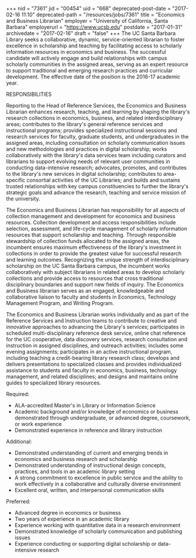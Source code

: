 +++
nid = "7361"
jid = "00454"
uid = "668"
deprecated-post-date = "2017-02-16 11:10"
deprecated-path = "/resources/jobs/7361"
title = "Economics and Business Librarian"
employer = "University of California, Santa Barbara"
employerurl = "https://www.ucsb.edu"
postdate = "2017-01-31"
archivedate = "2017-02-16"
draft = "false"
+++
The UC Santa Barbara Library seeks a collaborative, dynamic,
service-oriented librarian to foster excellence in scholarship and
teaching by facilitating access to scholarly information resources in
economics and business. The successful candidate will actively engage
and build relationships with campus scholarly communities in the
assigned areas, serving as an expert resource to support traditional and
emerging research practices and curricular development. The effective
date of the position is the 2016-17 academic year.

RESPONSIBILITIES

Reporting to the Head of Reference Services, the Economics and Business
Librarian enhances research, teaching, and learning by shaping the
library's research collections in economics, business, and related
interdisciplinary areas; contributes to the library's general reference
services and instructional programs; provides specialized instructional
sessions and research services for faculty, graduate students, and
undergraduates in the assigned areas, including consultation on
scholarly communication issues and new methodologies and practices in
digital scholarship; works collaboratively with the library's data
services team including curators and librarians to support evolving
needs of relevant user communities in conducting data-intensive
research; advocates, promotes, and contributes to the library's new
services in digital scholarship; contributes to area-specific consortial
activities of the UC Libraries; and builds and sustains trusted
relationships with key campus constituencies to further the library's
strategic goals and advance the research, teaching and service mission
of the university.

The Economics and Business Librarian has responsibility for all aspects
of collection management and development for economics and business
resources. Collection development and access responsibilities include
selection, assessment, and life-cycle management of scholarly
information resources that support scholarship and teaching. Through
responsible stewardship of collection funds allocated to the assigned
areas, the incumbent ensures maximum effectiveness of the library's
investment in collections in order to provide the greatest value for
successful research and learning outcomes. Recognizing the unique
strength of interdisciplinary scholarship on the UC Santa Barbara
campus, the incumbent works collaboratively with subject librarians in
related areas to develop scholarly collections and provide access to
resources that cross traditional disciplinary boundaries and support new
fields of inquiry. The Economics and Business librarian serves as an
engaged, knowledgeable and collaborative liaison to faculty and students
in Economics, Technology Management Program, and Writing Program.

The Economics and Business Librarian works individually and as part of
the Reference Services and Instruction teams to contribute to creative
and innovative approaches to advancing the Library's services;
participates in scheduled multi-disciplinary reference desk service,
online chat reference for the UC cooperative, data discovery services,
research consultation and instruction in assigned disciplines, and
outreach activities; includes some evening assignments; participates in
an active instructional program, including teaching a credit-bearing
library research class; develops and delivers presentations to
specialized classes and provides individualized assistance to students
and faculty in economics, business, technology management, and related
disciplines; and designs and maintains online guides to specialized
library resources.
  
Required:

-   ALA-accredited Master's in Library or Information Science
-   Academic background and/or knowledge of economics or business
    demonstrated through undergraduate, or advanced degree, coursework,
    or work experience
-   Demonstrated experience in reference and library instruction

Additional:

-   Demonstrated understanding of current and emerging trends in
    economics and business research and scholarship
-   Demonstrated understanding of instructional design concepts,
    practices, and tools in an academic library setting
-   A strong commitment to excellence in public service and the ability
    to work effectively in a collaborative and culturally diverse
    environment
-   Excellent oral, written, and interpersonal communication skills

Preferred:

-   Advanced degree in economics or business
-   Two years of experience in an academic library
-   Experience working with quantitative data in a research environment
-   Demonstrated knowledge of scholarly communication and publishing
    issues
-   Experience conducting or supporting digital scholarship or
    data-intensive research
